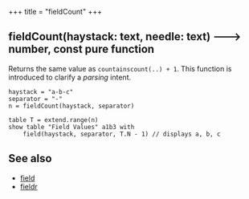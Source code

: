 +++
title = "fieldCount"
+++

## fieldCount(haystack: text, needle: text) 🡒 number, const pure function

Returns the same value as `countainscount(..) + 1`. This function is introduced to clarify a _parsing_ intent.

```envision
haystack = "a-b-c"
separator = "-"
n = fieldCount(haystack, separator)

table T = extend.range(n)
show table "Field Values" a1b3 with
    field(haystack, separator, T.N - 1) // displays a, b, c
```

## See also

* [field](../field/)
* [fieldr](../fieldr/)
